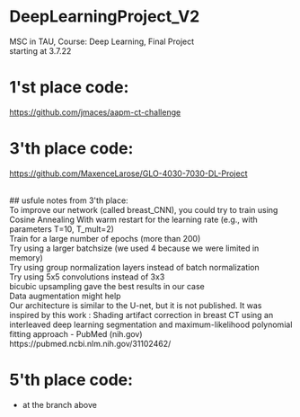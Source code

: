 # DeepLearningProject_V2
MSC in TAU, Course: Deep Learning, Final Project
<br> starting at 3.7.22

# 1'st place code: <br>
https://github.com/jmaces/aapm-ct-challenge

# 3'th place code: <br>
https://github.com/MaxenceLarose/GLO-4030-7030-DL-Project

<br>
## usfule notes from 3'th place: <br>
To improve our network (called breast_CNN), you could try to train using Cosine Annealing With warm restart for the learning rate (e.g., with parameters T=10, T_mult=2) <br>
Train for a large number of epochs (more than 200) <br>
Try using a larger batchsize (we used 4 because we were limited in memory) <br>
Try using group normalization layers instead of batch normalization <br>
Try using 5x5 convolutions instead of 3x3 <br>
bicubic upsampling gave the best results in our case <br>
Data augmentation might help <br>
Our architecture is similar to the U-net, but it is not published. It was inspired by this work : Shading artifact correction in breast CT using an interleaved deep learning segmentation and maximum-likelihood polynomial fitting approach - PubMed (nih.gov) <br>
https://pubmed.ncbi.nlm.nih.gov/31102462/


# 5'th place code: <br>
* at the branch above 


